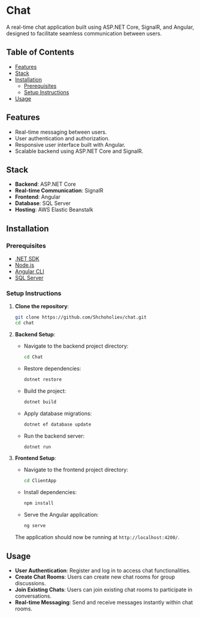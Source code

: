 # Chat

A real-time chat application built using ASP.NET Core, SignalR, and Angular, designed to facilitate seamless communication between users.

## Table of Contents

- [Features](#features)
- [Stack](#stack)
- [Installation](#installation)
  - [Prerequisites](#prerequisites)
  - [Setup Instructions](#setup-instructions)
- [Usage](#usage)

## Features

- Real-time messaging between users.
- User authentication and authorization.
- Responsive user interface built with Angular.
- Scalable backend using ASP.NET Core and SignalR.

## Stack

- **Backend**: ASP.NET Core
- **Real-time Communication**: SignalR
- **Frontend**: Angular
- **Database**: SQL Server
- **Hosting**: AWS Elastic Beanstalk

## Installation

### Prerequisites

- [.NET SDK](https://dotnet.microsoft.com/download)
- [Node.js](https://nodejs.org/en/download/)
- [Angular CLI](https://angular.io/cli)
- [SQL Server](https://www.microsoft.com/en-us/sql-server/sql-server-downloads)

### Setup Instructions

1. **Clone the repository**:

   ```bash
   git clone https://github.com/Shchoholiev/chat.git
   cd chat
   ```

2. **Backend Setup**:

   - Navigate to the backend project directory:

     ```bash
     cd Chat
     ```

   - Restore dependencies:

     ```bash
     dotnet restore
     ```

   - Build the project:

     ```bash
     dotnet build
     ```

   - Apply database migrations:

     ```bash
     dotnet ef database update
     ```

   - Run the backend server:

     ```bash
     dotnet run
     ```

3. **Frontend Setup**:

   - Navigate to the frontend project directory:

     ```bash
     cd ClientApp
     ```

   - Install dependencies:

     ```bash
     npm install
     ```

   - Serve the Angular application:

     ```bash
     ng serve
     ```

   The application should now be running at `http://localhost:4200/`.

## Usage

- **User Authentication**: Register and log in to access chat functionalities.
- **Create Chat Rooms**: Users can create new chat rooms for group discussions.
- **Join Existing Chats**: Users can join existing chat rooms to participate in conversations.
- **Real-time Messaging**: Send and receive messages instantly within chat rooms.
